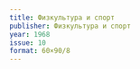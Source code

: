 ```yaml
---
title: Физкультура и спорт
publisher: Физкультура и спорт
year: 1968
issue: 10
format: 60×90/8
---
```



